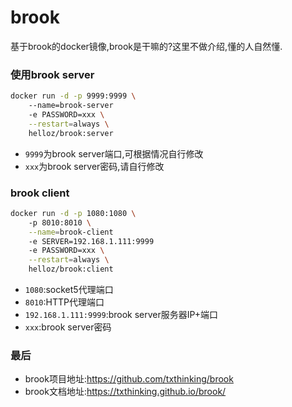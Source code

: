 # brook
基于brook的docker镜像,brook是干嘛的?这里不做介绍,懂的人自然懂.



### 使用brook server

```bash
docker run -d -p 9999:9999 \ 
	--name=brook-server
	-e PASSWORD=xxx \
	--restart=always \
	helloz/brook:server
```

* `9999`为brook server端口,可根据情况自行修改
* `xxx`为brook server密码,请自行修改



### brook client

```bash
docker run -d -p 1080:1080 \ 
	-p 8010:8010 \
	--name=brook-client
	-e SERVER=192.168.1.111:9999
	-e PASSWORD=xxx \
	--restart=always \
	helloz/brook:client
```

* `1080`:socket5代理端口
* `8010`:HTTP代理端口
* `192.168.1.111:9999`:brook server服务器IP+端口
* `xxx`:brook server密码



### 最后

* brook项目地址:https://github.com/txthinking/brook
* brook文档地址:https://txthinking.github.io/brook/